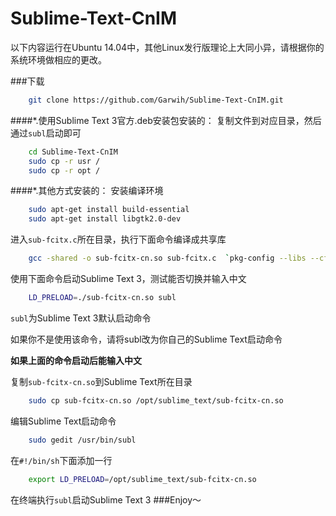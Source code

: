 Sublime-Text-CnIM
=================

以下内容运行在Ubuntu 14.04中，其他Linux发行版理论上大同小异，请根据你的系统环境做相应的更改。

###下载
```bash
    git clone https://github.com/Garwih/Sublime-Text-CnIM.git
```
####*.使用Sublime Text 3官方.deb安装包安装的：
复制文件到对应目录，然后通过`subl`启动即可
```bash
    cd Sublime-Text-CnIM
    sudo cp -r usr /
    sudo cp -r opt /
```
####*.其他方式安装的：
安装编译环境
```bash
    sudo apt-get install build-essential
    sudo apt-get install libgtk2.0-dev
```
进入`sub-fcitx.c`所在目录，执行下面命令编译成共享库
```bash
    gcc -shared -o sub-fcitx-cn.so sub-fcitx.c  `pkg-config --libs --cflags gtk+-2.0` -fPIC
```
使用下面命令启动Sublime Text 3，测试能否切换并输入中文
```bash
    LD_PRELOAD=./sub-fcitx-cn.so subl
```
`subl`为Sublime Text 3默认启动命令

如果你不是使用该命令，请将subl改为你自己的Sublime Text启动命令

**如果上面的命令启动后能输入中文**

复制`sub-fcitx-cn.so`到Sublime Text所在目录
```bash
    sudo cp sub-fcitx-cn.so /opt/sublime_text/sub-fcitx-cn.so
```
编辑Sublime Text启动命令
```bash
    sudo gedit /usr/bin/subl
```
在`#!/bin/sh`下面添加一行
```bash
    export LD_PRELOAD=/opt/sublime_text/sub-fcitx-cn.so
```
在终端执行`subl`启动Sublime Text 3
###Enjoy～
